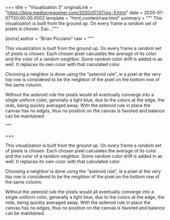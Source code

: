 
+++
title = "Visualization 3"
originalLink = "https://blog.mediocregopher.com/2020/07/07/viz-3.html"
date = 2020-07-07T00:00:00.000Z
template = "html_content/raw.html"
summary = """
This visualization is built from the ground up. On every frame a random set of
pixels is chosen. Eac..."""

[extra]
author = "Brian Picciano"
raw = """
<canvas id="canvas" style="padding-bottom: 2rem;"></canvas>

<p>This visualization is built from the ground up. On every frame a random set of
pixels is chosen. Each chosen pixel calculates the average of its color and the
color of a random neighbor. Some random color drift is added in as well. It
replaces its own color with that calculated color.</p>

<p>Choosing a neighbor is done using the “asteroid rule”, ie a pixel at the very
top row is considered to be the neighbor of the pixel on the bottom row of the
same column.</p>

<p>Without the asteroid rule the pixels would all eventually converge into a single
uniform color, generally a light blue, due to the colors at the edge, the reds,
being quickly averaged away. With the asteroid rule in place the canvas has no
edges, thus no position on the canvas is favored and balance can be maintained.</p>

<script type="text/javascript">
let rectSize = 12;

function randn(n) {
    return Math.floor(Math.random() * n);
}

let canvas = document.getElementById("canvas");
canvas.width = window.innerWidth - (window.innerWidth % rectSize);
canvas.height = window.innerHeight- (window.innerHeight % rectSize);
let ctx = canvas.getContext("2d");

let w = canvas.width / rectSize;
let h = canvas.height / rectSize;

let matrices = new Array(2);
matrices[0] = new Array(w);
matrices[1] = new Array(w);
for (let x = 0; x < w; x++) {
    matrices[0][x] = new Array(h);
    matrices[1][x] = new Array(h);
    for (let y = 0; y < h; y++) {
        let el = {
            h: 360 * (x / w),
            s: "100%",
            l: "50%",
        };
        matrices[0][x][y] = el;
        matrices[1][x][y] = el;
    }
}

// draw initial canvas, from here on out only individual rectangles will be
// filled as they get updated.
for (let x = 0; x < w; x++) {
    for (let y = 0; y < h; y++) {
        let el = matrices[0][x][y];
        ctx.fillStyle = `hsl(${el.h}, ${el.s}, ${el.l})`;
        ctx.fillRect(x * rectSize, y * rectSize, rectSize, rectSize);
    }
}


let requestAnimationFrame = 
  window.requestAnimationFrame || 
  window.mozRequestAnimationFrame || 
  window.webkitRequestAnimationFrame || 
  window.msRequestAnimationFrame;

let neighbors = [
    [-1, -1], [0, -1], [1, -1],
    [-1, 0], [1, 0],
    [-1, 1], [0, 1], [1, 1],
];

function randNeighborAsteroid(matrix, x, y) {
    let neighborCoord = neighbors[randn(neighbors.length)];
    let neighborX = x+neighborCoord[0];
    let neighborY = y+neighborCoord[1];
    neighborX = (neighborX + w) % w;
    neighborY = (neighborY + h) % h;
    return matrix[neighborX][neighborY];
}

function randNeighbor(matrix, x, y) {
    while (true) {
        let neighborCoord = neighbors[randn(neighbors.length)];
        let neighborX = x+neighborCoord[0];
        let neighborY = y+neighborCoord[1];
        if (neighborX < 0 || neighborX >= w || neighborY < 0 || neighborY >= h) {
            continue;
        }
        return matrix[neighborX][neighborY];
    }
}

let drift = 10;
function genChildH(elA, elB) {
    // set the two h values, h1 <= h2
    let h1 = elA.h;
    let h2 = elB.h;
    if (h1 > h2) {
        h1 = elB.h;
        h2 = elA.h;
    }

    // diff must be between 0 (inclusive) and 360 (exclusive). If it's greater
    // than 180 then it's not the shortest path around, that must be the other
    // way around the circle.
    let hChild;
    let diff = h2 - h1;
    if (diff > 180) {
        diff = 360 - diff;
        hChild = h2 + (diff / 2);
    } else {
        hChild = h1 + (diff / 2);
    }

    hChild += (Math.random() * drift * 2) - drift;
    hChild = (hChild + 360) % 360;
    return hChild;
}

let tick = 0;
function doTick() {
    tick++;
    let currI = tick % 2;
    let curr = matrices[currI];
    let lastI = (tick - 1) % 2;
    let last = matrices[lastI];

    for (let i = 0; i < (w * h / 2); i++) {
        let x = randn(w);
        let y = randn(h);
        if (curr[x][y].lastTick == tick) continue;

        let neighbor = randNeighborAsteroid(last, x, y);
        curr[x][y].h = genChildH(curr[x][y], neighbor);
        curr[x][y].lastTick = tick;
        ctx.fillStyle = `hsl(${curr[x][y].h}, ${curr[x][y].s}, ${curr[x][y].l})`;
        ctx.fillRect(x * rectSize, y * rectSize, rectSize, rectSize);
    }

    matrices[currI] = curr;
    requestAnimationFrame(doTick);
}

requestAnimationFrame(doTick);

</script>"""

+++
<canvas id="canvas" style="padding-bottom: 2rem;"></canvas>

<p>This visualization is built from the ground up. On every frame a random set of
pixels is chosen. Each chosen pixel calculates the average of its color and the
color of a random neighbor. Some random color drift is added in as well. It
replaces its own color with that calculated color.</p>

<p>Choosing a neighbor is done using the “asteroid rule”, ie a pixel at the very
top row is considered to be the neighbor of the pixel on the bottom row of the
same column.</p>

<p>Without the asteroid rule the pixels would all eventually converge into a single
uniform color, generally a light blue, due to the colors at the edge, the reds,
being quickly averaged away. With the asteroid rule in place the canvas has no
edges, thus no position on the canvas is favored and balance can be maintained.</p>

<script type="text/javascript">
let rectSize = 12;

function randn(n) {
    return Math.floor(Math.random() * n);
}

let canvas = document.getElementById("canvas");
canvas.width = window.innerWidth - (window.innerWidth % rectSize);
canvas.height = window.innerHeight- (window.innerHeight % rectSize);
let ctx = canvas.getContext("2d");

let w = canvas.width / rectSize;
let h = canvas.height / rectSize;

let matrices = new Array(2);
matrices[0] = new Array(w);
matrices[1] = new Array(w);
for (let x = 0; x < w; x++) {
    matrices[0][x] = new Array(h);
    matrices[1][x] = new Array(h);
    for (let y = 0; y < h; y++) {
        let el = {
            h: 360 * (x / w),
            s: "100%",
            l: "50%",
        };
        matrices[0][x][y] = el;
        matrices[1][x][y] = el;
    }
}

// draw initial canvas, from here on out only individual rectangles will be
// filled as they get updated.
for (let x = 0; x < w; x++) {
    for (let y = 0; y < h; y++) {
        let el = matrices[0][x][y];
        ctx.fillStyle = `hsl(${el.h}, ${el.s}, ${el.l})`;
        ctx.fillRect(x * rectSize, y * rectSize, rectSize, rectSize);
    }
}


let requestAnimationFrame = 
  window.requestAnimationFrame || 
  window.mozRequestAnimationFrame || 
  window.webkitRequestAnimationFrame || 
  window.msRequestAnimationFrame;

let neighbors = [
    [-1, -1], [0, -1], [1, -1],
    [-1, 0], [1, 0],
    [-1, 1], [0, 1], [1, 1],
];

function randNeighborAsteroid(matrix, x, y) {
    let neighborCoord = neighbors[randn(neighbors.length)];
    let neighborX = x+neighborCoord[0];
    let neighborY = y+neighborCoord[1];
    neighborX = (neighborX + w) % w;
    neighborY = (neighborY + h) % h;
    return matrix[neighborX][neighborY];
}

function randNeighbor(matrix, x, y) {
    while (true) {
        let neighborCoord = neighbors[randn(neighbors.length)];
        let neighborX = x+neighborCoord[0];
        let neighborY = y+neighborCoord[1];
        if (neighborX < 0 || neighborX >= w || neighborY < 0 || neighborY >= h) {
            continue;
        }
        return matrix[neighborX][neighborY];
    }
}

let drift = 10;
function genChildH(elA, elB) {
    // set the two h values, h1 <= h2
    let h1 = elA.h;
    let h2 = elB.h;
    if (h1 > h2) {
        h1 = elB.h;
        h2 = elA.h;
    }

    // diff must be between 0 (inclusive) and 360 (exclusive). If it's greater
    // than 180 then it's not the shortest path around, that must be the other
    // way around the circle.
    let hChild;
    let diff = h2 - h1;
    if (diff > 180) {
        diff = 360 - diff;
        hChild = h2 + (diff / 2);
    } else {
        hChild = h1 + (diff / 2);
    }

    hChild += (Math.random() * drift * 2) - drift;
    hChild = (hChild + 360) % 360;
    return hChild;
}

let tick = 0;
function doTick() {
    tick++;
    let currI = tick % 2;
    let curr = matrices[currI];
    let lastI = (tick - 1) % 2;
    let last = matrices[lastI];

    for (let i = 0; i < (w * h / 2); i++) {
        let x = randn(w);
        let y = randn(h);
        if (curr[x][y].lastTick == tick) continue;

        let neighbor = randNeighborAsteroid(last, x, y);
        curr[x][y].h = genChildH(curr[x][y], neighbor);
        curr[x][y].lastTick = tick;
        ctx.fillStyle = `hsl(${curr[x][y].h}, ${curr[x][y].s}, ${curr[x][y].l})`;
        ctx.fillRect(x * rectSize, y * rectSize, rectSize, rectSize);
    }

    matrices[currI] = curr;
    requestAnimationFrame(doTick);
}

requestAnimationFrame(doTick);

</script>
